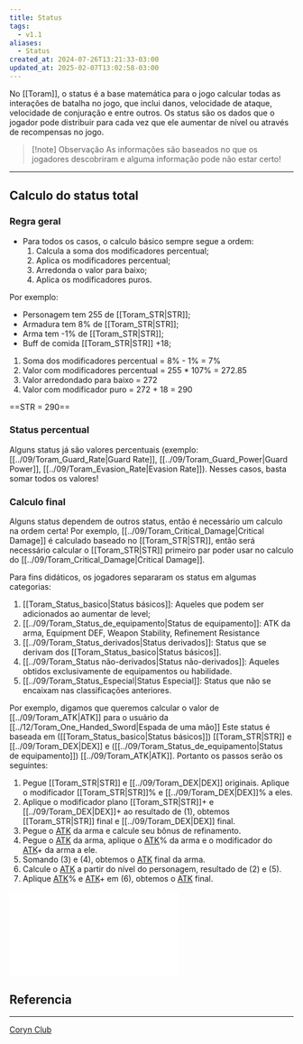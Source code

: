 ```yaml
---
title: Status
tags:
  - v1.1
aliases:
  - Status
created_at: 2024-07-26T13:21:33-03:00
updated_at: 2025-02-07T13:02:58-03:00
---
```


No [[Toram]], o status é a base matemática para o jogo calcular todas as interações de batalha no jogo, que inclui danos, velocidade de ataque, velocidade de conjuração e entre outros. Os status são os dados que o jogador pode distribuir para cada vez que ele aumentar de nível ou através de recompensas no jogo.

> [!note] Observação
> As informações são baseados no que os jogadores descobriram e alguma informação pode não estar certo!

---

## Calculo do status total
### Regra geral

 - Para todos os casos, o calculo básico sempre segue a ordem: 
	1. Calcula a soma dos modificadores percentual;
	2. Aplica os modificadores percentual;
	3. Arredonda o valor para baixo;
	4. Aplica os modificadores puros.

Por exemplo:
 - Personagem tem 255 de [[Toram_STR|STR]];
 - Armadura tem 8% de [[Toram_STR|STR]];
 - Arma tem -1% de [[Toram_STR|STR]];
 - Buff de comida [[Toram_STR|STR]] +18;

1. Soma dos modificadores percentual = 8% - 1% = 7%
2. Valor com modificadores percentual = 255 * 107% = 272.85
3. Valor arredondado para baixo = 272
4. Valor com modificador puro = 272 + 18 = 290

==STR = 290==

### Status percentual

Alguns status já são valores percentuais (exemplo: [[../09/Toram_Guard_Rate|Guard Rate]], [[../09/Toram_Guard_Power|Guard Power]], [[../09/Toram_Evasion_Rate|Evasion Rate]]). Nesses casos, basta somar todos os valores!

### Calculo final

Alguns status dependem de outros status, então é necessário um calculo na ordem certa! Por exemplo, [[../09/Toram_Critical_Damage|Critical Damage]] é calculado baseado no [[Toram_STR|STR]], então será necessário calcular o [[Toram_STR|STR]] primeiro par poder usar no calculo do [[../09/Toram_Critical_Damage|Critical Damage]].  

Para fins didáticos, os jogadores separaram os status em algumas categorias:
1. [[Toram_Status_basico|Status básicos]]: Aqueles que podem ser adicionados ao aumentar de level;
2. [[../09/Toram_Status_de_equipamento|Status de equipamento]]: ATK da arma, Equipment DEF, Weapon Stability, Refinement Resistance
3. [[../09/Toram_Status_derivados|Status derivados]]: Status que se derivam dos [[Toram_Status_basico|Status básicos]]. 
4. [[../09/Toram_Status não-derivados|Status não-derivados]]: Aqueles obtidos exclusivamente de equipamentos ou habilidade.
5. [[../09/Toram_Status_Especial|Status Especial]]: Status que não se encaixam nas classificações anteriores.

Por exemplo, digamos que queremos calcular o valor de [[../09/Toram_ATK|ATK]] para o usuário da [[../12/Toram_One_Handed_Sword|Espada de uma mão]] Este status é baseada em ([[Toram_Status_basico|Status básicos]]) [[Toram_STR|STR]] e [[../09/Toram_DEX|DEX]] e ([[../09/Toram_Status_de_equipamento|Status de equipamento]]) [[../09/Toram_ATK|ATK]]. Portanto os passos serão os seguintes:
1. Pegue [[Toram_STR|STR]] e [[../09/Toram_DEX|DEX]] originais. Aplique o modificador [[Toram_STR|STR]]% e [[../09/Toram_DEX|DEX]]% a eles.
2. Aplique o modificador plano [[Toram_STR|STR]]+ e [[../09/Toram_DEX|DEX]]+ ao resultado de (1), obtemos [[Toram_STR|STR]] final e [[../09/Toram_DEX|DEX]] final.
3. Pegue o [ATK](content/entrada/2024/07/09/Toram_ATK.md) da arma e calcule seu bônus de refinamento.
4. Pegue o [ATK](content/entrada/2024/07/09/Toram_ATK.md) da arma, aplique o [ATK](content/entrada/2024/07/09/Toram_ATK.md)% da arma e o modificador do [ATK](content/entrada/2024/07/09/Toram_ATK.md)+ da arma a ele.
5. Somando (3) e (4), obtemos o [ATK](content/entrada/2024/07/09/Toram_ATK.md) final da arma.
6. Calcule o [ATK](content/entrada/2024/07/09/Toram_ATK.md) a partir do nível do personagem, resultado de (2) e (5).
7. Aplique [ATK](content/entrada/2024/07/09/Toram_ATK.md)% e [ATK](content/entrada/2024/07/09/Toram_ATK.md)+ em (6), obtemos o [ATK](content/entrada/2024/07/09/Toram_ATK.md) final.

![Toram_status.excalidraw](../../../../../_excalidraw/Toram_status.excalidraw.md)

## Referencia
---
[Coryn Club](https://coryn.club/guide.php?key=status)


